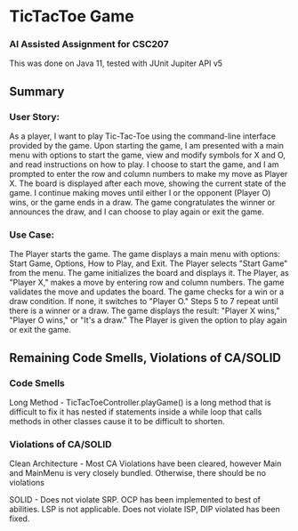 # TicTacToe Game
### AI Assisted Assignment for CSC207
This was done on Java 11, tested with JUnit Jupiter API v5

## Summary
### User Story: 

As a player, I want to play Tic-Tac-Toe using the command-line interface provided by the game. Upon starting the game, 
I am presented with a main menu with options to start the game, view and modify symbols for X and O, 
and read instructions on how to play. I choose to start the game, and I am prompted to enter the row and column numbers 
to make my move as Player X. The board is displayed after each move, showing the current state of the game. 
I continue making moves until either I or the opponent (Player O) wins, or the game ends in a draw. 
The game congratulates the winner or announces the draw, and I can choose to play again or exit the game.

### Use Case:

The Player starts the game.
The game displays a main menu with options: Start Game, Options, How to Play, and Exit.
The Player selects "Start Game" from the menu.
The game initializes the board and displays it.
The Player, as "Player X," makes a move by entering row and column numbers.
The game validates the move and updates the board.
The game checks for a win or a draw condition. If none, it switches to "Player O."
Steps 5 to 7 repeat until there is a winner or a draw.
The game displays the result: "Player X wins," "Player O wins," or "It's a draw."
The Player is given the option to play again or exit the game.

## Remaining Code Smells, Violations of CA/SOLID
### Code Smells
Long Method - TicTacToeController.playGame() is a long method that is difficult to fix it has nested if statements 
inside a while loop that calls methods in other classes cause it to be difficult to shorten.

### Violations of CA/SOLID
Clean Architecture - Most CA Violations have been cleared, however Main and MainMenu is very closely bundled. Otherwise,
there should be no violations

SOLID - Does not violate SRP. OCP has been implemented to best of abilities. LSP is not applicable. 
Does not violate ISP, DIP violated has been fixed.